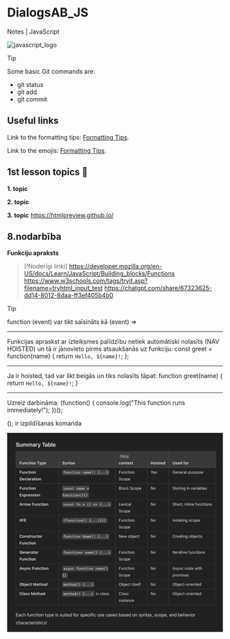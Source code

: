 # DialogsAB_JS
Notes | JavaScript 

![javascript_logo](https://github.com/user-attachments/assets/7d6fc10e-1469-48d6-85e3-4dd4d3200b60)

> [!TIP]
> Some basic Git commands are:
> - git status
> - git add
> - git commit

## Useful links

Link to the formatting tips: [Formatting Tips](https://docs.github.com/en/get-started/writing-on-github/getting-started-with-writing-and-formatting-on-github/basic-writing-and-formatting-syntax#referencing-external-resources).

Link to the emojis: [Formatting Tips](https://github.com/ikatyang/emoji-cheat-sheet/blob/master/README.md#objects/).


## 1st lesson topics  :memo:

**1. topic**

**2. topic**

**3. topic**
https://htmlpreview.github.io/

<!-- <link rel="stylesheet" href="/Users/irina/Downloads/DialogsAB/DialogsAB_JS/Class_03/styles/mystyle.css"> -->
<!-- <link rel="stylesheet" href="Class_03/styles/mystyle.css"> -->
<link rel="stylesheet" href="./styles/mystyle.css">
<!-- <link rel="stylesheet" href="/Users/irina/Downloads/DialogsAB/DialogsAB_JS/Class_03/styles/mystyle.css"> -->
<!-- <link rel="stylesheet" href="https://e-vide.dialogs-ab.lv/theme/yui_combo.php?rollup/3.17.2/yui-moodlesimple-min.css"> -->




## 8.nodarbība
**Funkciju apraksts**

> [!Noderīgi linki]
> https://developer.mozilla.org/en-US/docs/Learn/JavaScript/Building_blocks/Functions
> https://www.w3schools.com/tags/tryit.asp?filename=tryhtml_input_test
> https://chatgpt.com/share/67323625-dd14-8012-8daa-ff3ef405b4b0

> [!TIP]
> function (event) var tikt saīsināts kā (event) =>

***

Funkcijas apraskst ar izteiksmes palīdzību netiek automātiski nolasīts (NAV HOISTED) un tā ir jānovieto pirms atsaukšanās uz funkciju:
const greet = function(name) {
    return `Hello, ${name}!`;
};

***

Ja ir hoisted, tad var likt beigās un tiks nolasīts tāpat:
function greet(name) {
    return `Hello, ${name}!`;
}

***

Uzreiz darbināma:
(function() {
    console.log("This function runs immediately!");
})();

();  ir izpildīšanas komanda

![alt text](image.png)